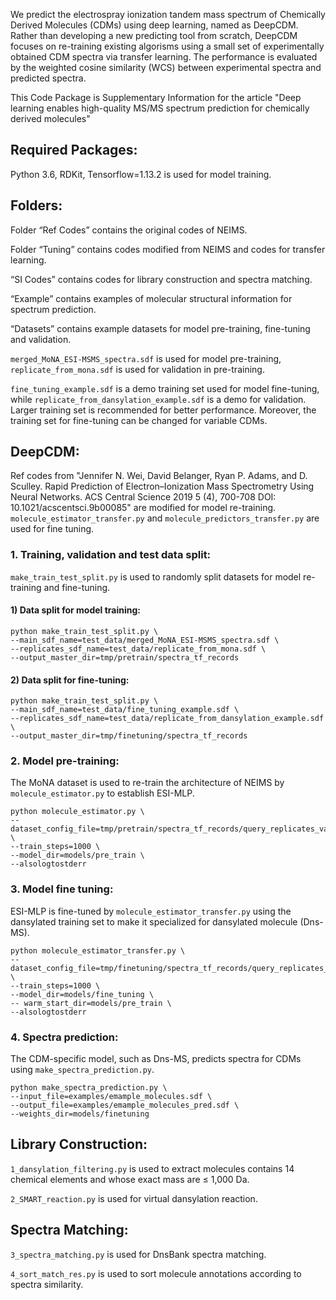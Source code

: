 We predict the electrospray ionization tandem mass spectrum of Chemically Derived Molecules (CDMs) using deep learning, named as DeepCDM. Rather than developing a new predicting tool from scratch, DeepCDM focuses on re-training existing algorisms using a small set of experimentally obtained CDM spectra via transfer learning. The performance is evaluated by the weighted cosine similarity (WCS) between experimental spectra and predicted spectra. 

This Code Package is Supplementary Information for the article "Deep learning enables high-quality MS/MS spectrum prediction for chemically derived molecules"

## Required Packages:
Python 3.6, RDKit, Tensorflow=1.13.2 is used for model training. 

## Folders:
Folder “Ref Codes” contains the original codes of NEIMS. 

Folder “Tuning” contains codes modified from NEIMS and codes for transfer learning. 

“SI Codes” contains codes for library construction and spectra matching.

“Example” contains examples of molecular structural information for spectrum prediction.

“Datasets” contains example datasets for model pre-training, fine-tuning and validation. 

`merged_MoNA_ESI-MSMS_spectra.sdf` is used for model pre-training, `replicate_from_mona.sdf` is used for validation in pre-training.

`fine_tuning_example.sdf` is a demo training set used for model fine-tuning, while `replicate_from_dansylation_example.sdf` is a demo for validation. Larger training set is recommended for better performance. Moreover, the training set for fine-tuning can be changed for variable CDMs.


## DeepCDM:
Ref codes from "Jennifer N. Wei, David Belanger, Ryan P. Adams, and D. Sculley. Rapid Prediction of Electron–Ionization Mass Spectrometry Using Neural Networks. ACS Central Science 2019 5 (4), 700-708 DOI: 10.1021/acscentsci.9b00085" are modified for model re-training. `molecule_estimator_transfer.py` and `molecule_predictors_transfer.py` are used for fine tuning. 

### 1.	Training, validation and test data split:
`make_train_test_split.py` is used to randomly split datasets for model re-training and fine-tuning.

#### 1)	Data split for model training:
```
python make_train_test_split.py \
--main_sdf_name=test_data/merged_MoNA_ESI-MSMS_spectra.sdf \
--replicates_sdf_name=test_data/replicate_from_mona.sdf \
--output_master_dir=tmp/pretrain/spectra_tf_records
```

#### 2)	Data split for fine-tuning:
```
python make_train_test_split.py \
--main_sdf_name=test_data/fine_tuning_example.sdf \
--replicates_sdf_name=test_data/replicate_from_dansylation_example.sdf \
--output_master_dir=tmp/finetuning/spectra_tf_records
```

### 2.	Model pre-training:
The MoNA dataset is used to re-train the architecture of NEIMS by `molecule_estimator.py` to establish ESI-MLP.
```
python molecule_estimator.py \
--dataset_config_file=tmp/pretrain/spectra_tf_records/query_replicates_val_predicted_replicates_val.json \
--train_steps=1000 \
--model_dir=models/pre_train \
--alsologtostderr
```

### 3.	Model fine tuning:
ESI-MLP is fine-tuned by `molecule_estimator_transfer.py` using the dansylated training set to make it specialized for dansylated molecule (Dns-MS). 
```
python molecule_estimator_transfer.py \
--dataset_config_file=tmp/finetuning/spectra_tf_records/query_replicates_val_predicted_replicates_val.json \
--train_steps=1000 \
--model_dir=models/fine_tuning \
-- warm_start_dir=models/pre_train \
--alsologtostderr
```

### 4.	Spectra prediction:
The CDM-specific model, such as Dns-MS, predicts spectra for CDMs using `make_spectra_prediction.py`.
```
python make_spectra_prediction.py \
--input_file=examples/emample_molecules.sdf \
--output_file=examples/emample_molecules_pred.sdf \
--weights_dir=models/finetuning
```

## Library Construction:
`1_dansylation_filtering.py` is used to extract molecules contains 14 chemical elements and whose exact mass are ≤ 1,000 Da.

`2_SMART_reaction.py` is used for virtual dansylation reaction.  

## Spectra Matching:
`3_spectra_matching.py` is used for DnsBank spectra matching.

`4_sort_match_res.py` is used to sort molecule annotations according to spectra similarity. 
